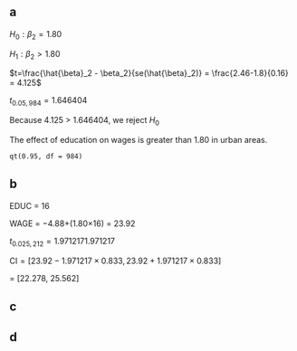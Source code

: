 ## a 

$H_0: \beta_2 =1.80$

$H_1: \beta_2 >1.80$

$t=\frac{\hat{\beta}_2 - \beta_2}{se(\hat{\beta}_2)} = \frac{2.46-1.8}{0.16} = 4.125$

$t_{0.05,984} = 1.646404$ 

Because 4.125 > 1.646404, we reject $H_0$ 

The effect of education on wages is greater than 1.80 in urban areas.

```
qt(0.95, df = 984)
```

## b 

EDUC = 16

WAGE = −4.88+(1.80×16) = 23.92

$t_{0.025,212} = 1.971217  1.971217$

$\text{CI} = [23.92 - 1.971217 \times 0.833, 23.92 + 1.971217 \times 0.833]$

= [22.278, 25.562]


## c 


## d
